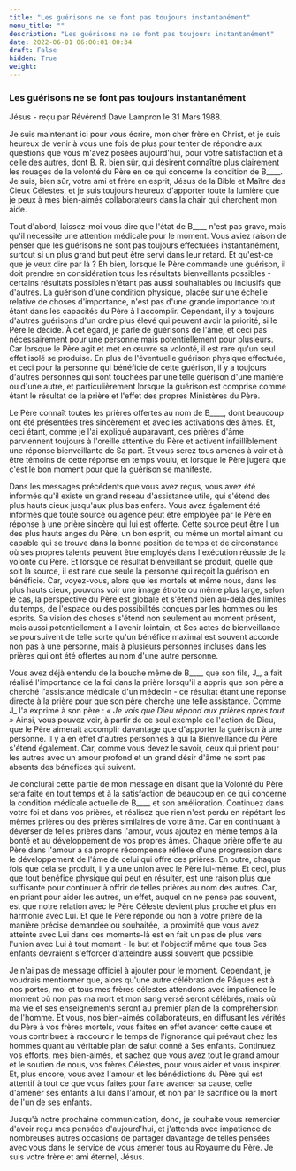 ```yaml
---
title: "Les guérisons ne se font pas toujours instantanément"
menu_title: ""
description: "Les guérisons ne se font pas toujours instantanément"
date: 2022-06-01 06:00:01+00:34
draft: False
hidden: True
weight:
---
```

### Les guérisons ne se font pas toujours instantanément

Jésus - reçu par Révérend Dave Lampron le 31 Mars 1988.

Je suis maintenant ici pour vous écrire, mon cher frère en Christ, et je suis heureux de venir à vous une fois de plus pour tenter de répondre aux questions que vous m'avez posées aujourd'hui, pour votre satisfaction et à celle des autres, dont B. R. bien sûr, qui désirent connaître plus clairement les rouages de la volonté du Père en ce qui concerne la condition de B____. Je suis, bien sûr, votre ami et frère en esprit, Jésus de la Bible et Maître des Cieux Célestes, et je suis toujours heureux d'apporter toute la lumière que je peux à mes bien-aimés collaborateurs dans la chair qui cherchent mon aide.

Tout d'abord, laissez-moi vous dire que l'état de B____ n'est pas grave, mais qu'il nécessite une attention médicale pour le moment. Vous aviez raison de penser que les guérisons ne sont pas toujours effectuées instantanément, surtout si un plus grand but peut être servi dans leur retard. Et qu'est-ce que je veux dire par là ? Eh bien, lorsque le Père commande une guérison, il doit prendre en considération tous les résultats bienveillants possibles - certains résultats possibles n'étant pas aussi souhaitables ou inclusifs que d'autres. La guérison d'une condition physique, placée sur une échelle relative de choses d'importance, n'est pas d'une grande importance tout étant dans les capacités du Père à l'accomplir. Cependant, il y a toujours d'autres guérisons d'un ordre plus élevé qui peuvent avoir la priorité, si le Père le décide. À cet égard, je parle de guérisons de l'âme, et ceci pas nécessairement pour une personne mais potentiellement pour plusieurs. Car lorsque le Père agit et met en œuvre sa volonté, il est rare qu'un seul effet isolé se produise. En plus de l'éventuelle guérison physique effectuée, et ceci pour la personne qui bénéficie de cette guérison, il y a toujours d'autres personnes qui sont touchées par une telle guérison d'une manière ou d'une autre, et particulièrement lorsque la guérison est comprise comme étant le résultat de la prière et l'effet des propres Ministères du Père.

Le Père connaît toutes les prières offertes au nom de B____, dont beaucoup ont été présentées très sincèrement et avec les activations des âmes. Et, ceci étant, comme je l'ai expliqué auparavant, ces prières d'âme parviennent toujours à l'oreille attentive du Père et activent infailliblement une réponse bienveillante de Sa part. Et vous serez tous amenés à voir et à être témoins de cette réponse en temps voulu, et lorsque le Père jugera que c'est le bon moment pour que la guérison se manifeste.

Dans les messages précédents que vous avez reçus, vous avez été informés qu'il existe un grand réseau d'assistance utile, qui s'étend des plus hauts cieux jusqu'aux plus bas enfers. Vous avez également été informés que toute source ou agence peut être employée par le Père en réponse à une prière sincère qui lui est offerte. Cette source peut être l'un des plus hauts anges du Père, un bon esprit, ou même un mortel aimant ou capable qui se trouve dans la bonne position de temps et de circonstance où ses propres talents peuvent être employés dans l'exécution réussie de la volonté du Père. Et lorsque ce résultat bienveillant se produit, quelle que soit la source, il est rare que seule la personne qui reçoit la guérison en bénéficie. Car, voyez-vous, alors que les mortels et même nous, dans les plus hauts cieux, pouvons voir une image étroite ou même plus large, selon le cas, la perspective du Père est globale et s'étend bien au-delà des limites du temps, de l'espace ou des possibilités conçues par les hommes ou les esprits. Sa vision des choses s'étend non seulement au moment présent, mais aussi potentiellement à l'avenir lointain, et Ses actes de bienveillance se poursuivent de telle sorte qu'un bénéfice maximal est souvent accordé non pas à une personne, mais à plusieurs personnes incluses dans les prières qui ont été offertes au nom d'une autre personne.

Vous avez déjà entendu de la bouche même de B____ que son fils, J_, a fait réalisé l'importance de la foi dans la prière lorsqu'il a appris que son père a cherché l'assistance médicale d'un médecin - ce résultat étant une réponse directe à la prière pour que son père cherche une telle assistance. Comme J_ l'a exprimé à son père : *« Je vois que Dieu répond aux prières après tout. »* Ainsi, vous pouvez voir, à partir de ce seul exemple de l'action de Dieu, que le Père aimerait accomplir davantage que d'apporter la guérison à une personne. Il y a en effet d'autres personnes à qui la Bienveillance du Père s'étend également. Car, comme vous devez le savoir, ceux qui prient pour les autres avec un amour profond et un grand désir d'âme ne sont pas absents des bénéfices qui suivent.

Je conclurai cette partie de mon message en disant que la Volonté du Père sera faite en tout temps et à la satisfaction de beaucoup en ce qui concerne la condition médicale actuelle de B____ et son amélioration. Continuez dans votre foi et dans vos prières, et réalisez que rien n'est perdu en répétant les mêmes prières ou des prières similaires de votre âme. Car en continuant à déverser de telles prières dans l'amour, vous ajoutez en même temps à la bonté et au développement de vos propres âmes. Chaque prière offerte au Père dans l'amour a sa propre récompense réflexe d'une progression dans le développement de l'âme de celui qui offre ces prières. En outre, chaque fois que cela se produit, il y a une union avec le Père lui-même. Et ceci, plus que tout bénéfice physique qui peut en résulter, est une raison plus que suffisante pour continuer à offrir de telles prières au nom des autres. Car, en priant pour aider les autres, un effet, auquel on ne pense pas souvent, est que notre relation avec le Père Céleste devient plus proche et plus en harmonie avec Lui. Et que le Père réponde ou non à votre prière de la manière précise demandée ou souhaitée, la proximité que vous avez atteinte avec Lui dans ces moments-là est en fait un pas de plus vers l'union avec Lui à tout moment - le but et l'objectif même que tous Ses enfants devraient s'efforcer d'atteindre aussi souvent que possible.

Je n'ai pas de message officiel à ajouter pour le moment. Cependant, je voudrais mentionner que, alors qu'une autre célébration de Pâques est à nos portes, moi et tous mes frères célestes attendons avec impatience le moment où non pas ma mort et mon sang versé seront célébrés, mais où ma vie et ses enseignements seront au premier plan de la compréhension de l'homme. Et vous, nos bien-aimés collaborateurs, en diffusant les vérités du Père à vos frères mortels, vous faites en effet avancer cette cause et vous contribuez à raccourcir le temps de l'ignorance qui prévaut chez les hommes quant au véritable plan de salut donné à Ses enfants. Continuez vos efforts, mes bien-aimés, et sachez que vous avez tout le grand amour et le soutien de nous, vos frères Célestes, pour vous aider et vous inspirer. Et, plus encore, vous avez l'amour et les bénédictions du Père qui est attentif à tout ce que vous faites pour faire avancer sa cause, celle d'amener ses enfants à lui dans l'amour, et non par le sacrifice ou la mort de l'un de ses enfants.

Jusqu'à notre prochaine communication, donc, je souhaite vous remercier d'avoir reçu mes pensées d'aujourd'hui, et j'attends avec impatience de nombreuses autres occasions de partager davantage de telles pensées avec vous dans le service de vous amener tous au Royaume du Père. Je suis votre frère et ami éternel, Jésus.
